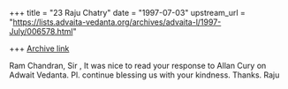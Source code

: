 +++
title = "23 Raju Chatry"
date = "1997-07-03"
upstream_url = "https://lists.advaita-vedanta.org/archives/advaita-l/1997-July/006578.html"

+++
[Archive link](https://lists.advaita-vedanta.org/archives/advaita-l/1997-July/006578.html)

Ram Chandran,
Sir , It was nice to read your response to Allan Cury on Adwait Vedanta. Pl.
continue blessing us with your kindness. Thanks. Raju

